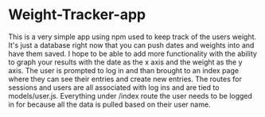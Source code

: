 # Weight-Tracker-app
This is a very simple app using npm used to keep track of the users weight. It's just a database right now that you can push dates and weights into and have them saved. I hope to be able to add more functionality with the ability to graph your results with the date as the x axis and the weight as the y axis. The user is prompted to log in and than brought to an index page where they can see their entries and create new entries. The routes for sessions and users are all associated with log ins and are tied to models/user.js. Everything under /index route the user needs to be logged in for because all the data is pulled based on their user name. 
